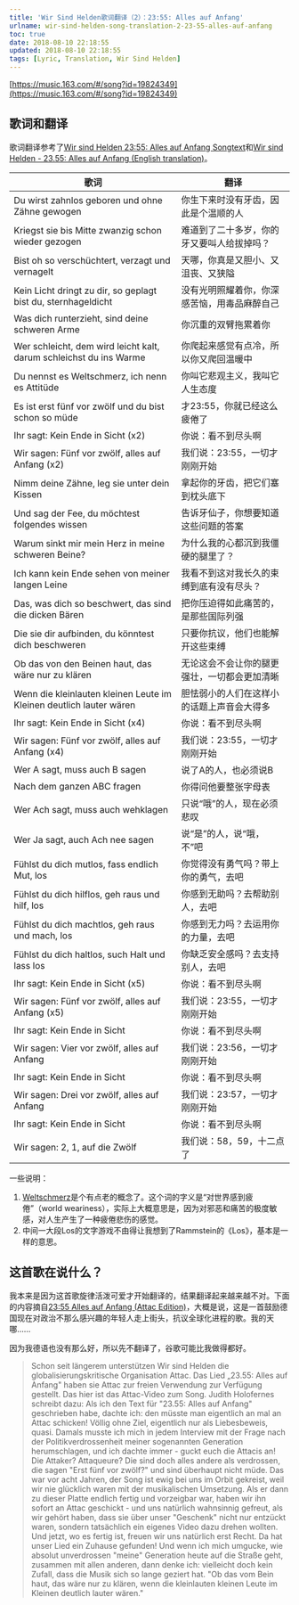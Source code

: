 ```yaml
---
title: 'Wir Sind Helden歌词翻译（2）：23:55: Alles auf Anfang'
urlname: wir-sind-helden-song-translation-2-23-55-alles-auf-anfang
toc: true
date: 2018-08-10 22:18:55
updated: 2018-08-10 22:18:55
tags: [Lyric, Translation, Wir Sind Helden]
---
```


[https://music.163.com/#/song?id=19824349](https://music.163.com/#/song?id=19824349)

## 歌词和翻译

歌词翻译参考了[Wir sind Helden 23:55: Alles auf Anfang Songtext](http://www.songtexte.com.de/wir-sind-helden/23:55:-alles-auf-anfang.html)和[Wir sind Helden - 23.55: Alles auf Anfang (English translation)](https://lyricstranslate.com/en/2355-alles-auf-anfang-1155-pm-your-marks.html)。

<!--
sternhageldicht：either completely drunk or smoked or on drugs
沉重的双臂的拖累这个意象我不是很懂……
心沉入沉重的腿里这个意象我更不懂……
把大熊（die dicken Bären）翻译成列强了……哇……这首歌……简直……
-->

| 歌词 | 翻译 |
| ---- | --- |
| Du wirst zahnlos geboren und ohne Zähne gewogen | 你生下来时没有牙齿，因此是个温顺的人 |
| Kriegst sie bis Mitte zwanzig schon wieder gezogen | 难道到了二十多岁，你的牙又要叫人给拔掉吗？ |
| Bist oh so verschüchtert, verzagt und vernagelt | 天哪，你真是又胆小、又沮丧、又狭隘 |
| Kein Licht dringt zu dir, so geplagt bist du, sternhageldicht | 没有光明照耀着你，你深感苦恼，用毒品麻醉自己 |
| Was dich runterzieht, sind deine schweren Arme | 你沉重的双臂拖累着你 |
| Wer schleicht, dem wird leicht kalt, darum schleichst du ins Warme | 你爬起来感觉有点冷，所以你又爬回温暖中 |
| Du nennst es Weltschmerz, ich nenn es Attitüde | 你叫它悲观主义，我叫它人生态度 |
| Es ist erst fünf vor zwölf und du bist schon so müde | 才23:55，你就已经这么疲倦了 |
| Ihr sagt: Kein Ende in Sicht (x2) | 你说：看不到尽头啊 |
| Wir sagen: Fünf vor zwölf, alles auf Anfang (x2) | 我们说：23:55，一切才刚刚开始 |
| Nimm deine Zähne, leg sie unter dein Kissen | 拿起你的牙齿，把它们塞到枕头底下 |
| Und sag der Fee, du möchtest folgendes wissen | 告诉牙仙子，你想要知道这些问题的答案 |
| Warum sinkt mir mein Herz in meine schweren Beine? | 为什么我的心都沉到我僵硬的腿里了？ |
| Ich kann kein Ende sehen von meiner langen Leine | 我看不到这对我长久的束缚到底有没有尽头？ |
| Das, was dich so beschwert, das sind die dicken Bären | 把你压迫得如此痛苦的，是那些国际列强 |
| Die sie dir aufbinden, du könntest dich beschweren | 只要你抗议，他们也能解开这些束缚 |
| Ob das von den Beinen haut, das wäre nur zu klären | 无论这会不会让你的腿更强壮，一切都会更加清晰 |
| Wenn die kleinlauten kleinen Leute im Kleinen deutlich lauter wären | 胆怯弱小的人们在这样小的话题上声音会大得多 |
| Ihr sagt: Kein Ende in Sicht (x4) | 你说：看不到尽头啊 |
| Wir sagen: Fünf vor zwölf, alles auf Anfang (x4) | 我们说：23:55，一切才刚刚开始 |
| Wer A sagt, muss auch B sagen | 说了A的人，也必须说B |
| Nach dem ganzen ABC fragen | 你得问他要整张字母表 |
| Wer Ach sagt, muss auch wehklagen | 只说“哦”的人，现在必须悲叹 |
| Wer Ja sagt, auch Ach nee sagen | 说“是”的人，说“哦，不”吧 |
| Fühlst du dich mutlos, fass endlich Mut, los | 你觉得没有勇气吗？带上你的勇气，去吧 |
| Fühlst du dich hilflos, geh raus und hilf, los | 你感到无助吗？去帮助别人，去吧 |
| Fühlst du dich machtlos, geh raus und mach, los | 你感到无力吗？去运用你的力量，去吧 |
| Fühlst du dich haltlos, such Halt und lass los | 你缺乏安全感吗？去支持别人，去吧 |
| Ihr sagt: Kein Ende in Sicht (x5) | 你说：看不到尽头啊 |
| Wir sagen: Fünf vor zwölf, alles auf Anfang (x5) | 我们说：23:55，一切才刚刚开始 |
| Ihr sagt: Kein Ende in Sicht | 你说：看不到尽头啊 |
| Wir sagen: Vier vor zwölf, alles auf Anfang | 我们说：23:56，一切才刚刚开始 |
| Ihr sagt: Kein Ende in Sicht | 你说：看不到尽头啊 |
| Wir sagen: Drei vor zwölf, alles auf Anfang | 我们说：23:57，一切才刚刚开始 |
| Ihr sagt: Kein Ende in Sicht | 你说：看不到尽头啊 |
| Wir sagen: 2, 1, auf die Zwölf | 我们说：58，59，十二点了 |

一些说明：

1. [Weltschmerz](https://en.wikipedia.org/wiki/Weltschmerz)是个有点老的概念了。这个词的字义是“对世界感到疲倦”（world weariness），实际上大概意思是，因为对邪恶和痛苦的极度敏感，对人生产生了一种疲倦悲伤的感觉。
2. 中间一大段Los的文字游戏不由得让我想到了Rammstein的《Los》，基本是一样的意思。

## 这首歌在说什么？

我本来是因为这首歌旋律活泼可爱才开始翻译的，结果翻译起来越来越不对。下面的内容摘自[23:55 Alles auf Anfang (Attac Edition)](https://www.youtube.com/watch?v=VtQDWGrX78c)，大概是说，这是一首鼓励德国现在对政治不那么感兴趣的年轻人走上街头，抗议全球化进程的歌。我的天哪……

因为我德语也没有那么好，所以先不翻译了，谷歌可能比我做得都好。

>Schon seit längerem unterstützen Wir sind Helden die globalisierungskritische Organisation Attac. Das Lied „23.55: Alles auf Anfang" haben sie Attac zur freien Verwendung zur Verfügung gestellt. Das hier ist das Attac-Video zum Song. Judith Holofernes schreibt dazu:
>Als ich den Text für "23.55: Alles auf Anfang" geschrieben habe, dachte ich: den müsste man eigentlich an mal an Attac  schicken! Völlig ohne Ziel, eigentlich nur als Liebesbeweis, quasi. Damals musste ich mich in jedem Interview mit der Frage nach der Politikverdrossenheit meiner sogenannten Generation herumschlagen, und ich dachte immer - guckt euch die Attacis an! Die Attaker? Attaqueure? Die sind doch alles andere als verdrossen, die sagen "Erst fünf vor zwölf?" und sind überhaupt nicht müde. Das war vor acht Jahren, der Song ist ewig bei uns im Orbit gekreist, weil wir nie glücklich waren mit der musikalischen Umsetzung. Als er dann zu dieser Platte endlich fertig und vorzeigbar war, haben wir ihn sofort an Attac geschickt - und uns natürlich wahnsinnig gefreut, als wir gehört haben, dass sie über unser "Geschenk" nicht nur entzückt waren, sondern tatsächlich ein eigenes Video dazu drehen wollten. Und jetzt, wo es fertig ist, freuen wir uns natürlich erst  Recht. Da hat unser Lied ein Zuhause gefunden! Und wenn ich mich umgucke, wie absolut unverdrossen "meine" Generation heute auf die Straße geht, zusammen mit allen anderen, dann denke ich: vielleicht doch kein Zufall, dass die Musik sich so lange geziert hat. "Ob das vom Bein haut, das wäre nur zu klären, wenn die kleinlauten kleinen Leute im Kleinen deutlich lauter wären."

<!--
We are heroes for a long time supporting the anti-globalization organization Attac. The song "23.55: Alles auf Anfang" was made available to Attac for free use.This is the Attac video for the song, Judith Holofernes writes:
When I wrote the text for "23.55: Alles auf Anfang", I thought: you should actually send it to Attac! Completely without a goal, actually only as a proof of love, so to speak. At that time I had to deal in each interview with the question of the political disenchantment of my so-called generation, and I always thought - look at the Attacis! The Attaker? Attaqueure? They are anything but sullen, who say "Only five to twelve?" and are not tired at all. That was eight years ago, the song circled forever in orbit with us, because we were never happy with the musical implementation. When he was finally ready and presentable for this record, we immediately sent it to Attac - and of course we were really happy when we heard that they were not only delighted with our "present", but actually make their own video wanted to. And now, where it's done, we're of course even more pleased. Since our song has found a home! And when I look around, how absolutely undaunted "my" generation takes to the streets today, together with everyone else, then I think: maybe it's no coincidence that the music has been so charming for so long. "It does not matter if that cuts off the leg, it would only be clear if the small, lukewarm little people on the small scale were much louder."
-->
